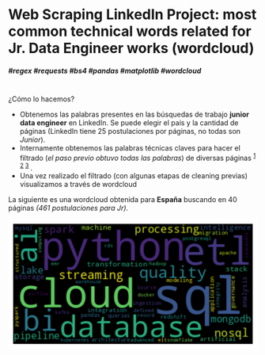 # Web Scraping LinkedIn Project: most common technical words related for Jr. Data Engineer works (wordcloud)
##### **#regex #requests #bs4 #pandas #matplotlib #wordcloud**
\
¿Cómo lo hacemos?
 - Obtenemos las palabras presentes en las búsquedas de trabajo **junior data engineer** en LinkedIn. Se puede elegir el país y la cantidad de páginas (LinkedIn tiene 25 postulaciones por páginas, no todas son *Junior*).
- Internamente obtenemos las palabras técnicas claves para hacer el filtrado (*el paso previo obtuvo todas las palabras*) de diversas páginas <sup>[1](https://www.silect.is/blog/data-engineering-glossary/) [2](https://towardsdatascience.com/complete-data-engineers-vocabulary-87967e374fad) [3](https://www.trifacta.com/data-engineering-glossary/#:~:text=Data%20Engineers%20are%20the%20individuals,store%2C%20manage%2C%20...) </sup> .
-  Una vez realizado el filtrado (con algunas etapas de cleaning previas) visualizamos a través de wordcloud

La siguiente es una wordcloud obtenida para **España** buscando en 40 páginas *(461 postulaciones para Jr)*. 

![Imagen](cloud_muestra.png)
